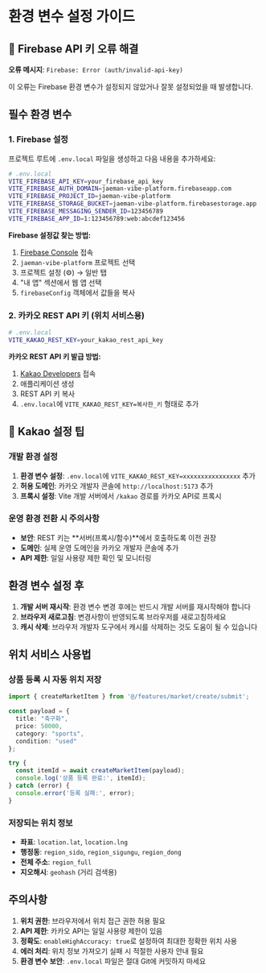 # 환경 변수 설정 가이드

## 🚨 Firebase API 키 오류 해결

**오류 메시지**: `Firebase: Error (auth/invalid-api-key)`

이 오류는 Firebase 환경 변수가 설정되지 않았거나 잘못 설정되었을 때 발생합니다.

## 필수 환경 변수

### 1. Firebase 설정
프로젝트 루트에 `.env.local` 파일을 생성하고 다음 내용을 추가하세요:

```bash
# .env.local
VITE_FIREBASE_API_KEY=your_firebase_api_key
VITE_FIREBASE_AUTH_DOMAIN=jaeman-vibe-platform.firebaseapp.com
VITE_FIREBASE_PROJECT_ID=jaeman-vibe-platform
VITE_FIREBASE_STORAGE_BUCKET=jaeman-vibe-platform.firebasestorage.app
VITE_FIREBASE_MESSAGING_SENDER_ID=123456789
VITE_FIREBASE_APP_ID=1:123456789:web:abcdef123456
```

**Firebase 설정값 찾는 방법:**
1. [Firebase Console](https://console.firebase.google.com/) 접속
2. `jaeman-vibe-platform` 프로젝트 선택
3. 프로젝트 설정 (⚙️) → 일반 탭
4. "내 앱" 섹션에서 웹 앱 선택
5. `firebaseConfig` 객체에서 값들을 복사

### 2. 카카오 REST API 키 (위치 서비스용)
```bash
# .env.local
VITE_KAKAO_REST_KEY=your_kakao_rest_api_key
```

**카카오 REST API 키 발급 방법:**
1. [Kakao Developers](https://developers.kakao.com/) 접속
2. 애플리케이션 생성
3. REST API 키 복사
4. `.env.local`에 `VITE_KAKAO_REST_KEY=복사한_키` 형태로 추가

## 🔑 Kakao 설정 팁

### 개발 환경 설정
1. **환경 변수 설정**: `.env.local`에 `VITE_KAKAO_REST_KEY=xxxxxxxxxxxxxxxx` 추가
2. **허용 도메인**: 카카오 개발자 콘솔에 `http://localhost:5173` 추가
3. **프록시 설정**: Vite 개발 서버에서 `/kakao` 경로를 카카오 API로 프록시

### 운영 환경 전환 시 주의사항
- **보안**: REST 키는 **서버(프록시/함수)**에서 호출하도록 이전 권장
- **도메인**: 실제 운영 도메인을 카카오 개발자 콘솔에 추가
- **API 제한**: 일일 사용량 제한 확인 및 모니터링

## 환경 변수 설정 후

1. **개발 서버 재시작**: 환경 변수 변경 후에는 반드시 개발 서버를 재시작해야 합니다
2. **브라우저 새로고침**: 변경사항이 반영되도록 브라우저를 새로고침하세요
3. **캐시 삭제**: 브라우저 개발자 도구에서 캐시를 삭제하는 것도 도움이 될 수 있습니다

## 위치 서비스 사용법

### 상품 등록 시 자동 위치 저장
```typescript
import { createMarketItem } from '@/features/market/create/submit';

const payload = {
  title: "축구화",
  price: 50000,
  category: "sports",
  condition: "used"
};

try {
  const itemId = await createMarketItem(payload);
  console.log('상품 등록 완료:', itemId);
} catch (error) {
  console.error('등록 실패:', error);
}
```

### 저장되는 위치 정보
- **좌표**: `location.lat`, `location.lng`
- **행정동**: `region_sido`, `region_sigungu`, `region_dong`
- **전체 주소**: `region_full`
- **지오해시**: `geohash` (거리 검색용)

## 주의사항

1. **위치 권한**: 브라우저에서 위치 접근 권한 허용 필요
2. **API 제한**: 카카오 API는 일일 사용량 제한이 있음
3. **정확도**: `enableHighAccuracy: true`로 설정하여 최대한 정확한 위치 사용
4. **에러 처리**: 위치 정보 가져오기 실패 시 적절한 사용자 안내 필요
5. **환경 변수 보안**: `.env.local` 파일은 절대 Git에 커밋하지 마세요 